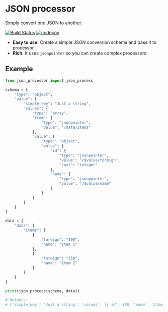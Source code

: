 # JSON processor

Simply convert one JSON to another.

[![Build Status](https://travis-ci.org/huntflow/json-processor.svg?branch=master)](https://travis-ci.org/huntflow/json-processor) [![codecov](https://codecov.io/gh/huntflow/json-processor/branch/master/graph/badge.svg)](https://codecov.io/gh/huntflow/json-processor)

* **Easy to use.** Create a simple JSON conversion schema and pass it to processor
* **Rich.** It uses `jsonpointer` so you can create complex processors

## Example

```python
from json_processor import json_process

schema = {
    "type": "object",
    "value": {
        "simple_key": "Just a string",
        "values": {
            "type": "array",
            "from": {
                "type": "jsonpointer",
                "value": "/data/items"
            },
            "value": {
                "type": "object",
                "value": {
                    "id": { 
                        "type": "jsonpointer", 
                        "value": "/$value/foreign", 
                        "cast": "integer" 
                    },
                    "name": { 
                        "type": "jsonpointer", 
                        "value": "/$value/name" 
                    }
                }           
            }
        }  
    }
}

data = {
    "data": {
        "items": [
            {
                "foreign": "100",
                "name": "Item 1"
            },
            {
                "foreign": "150",
                "name": "Item 2"
            }
        ]   
    }
}

print(json_process(schema, data))

# Outputs:
# {'simple_key': 'Just a string', 'values': [{'id': 100, 'name': 'Item 1'}, {'id': 150, 'name': 'Item 2'}]}
```
